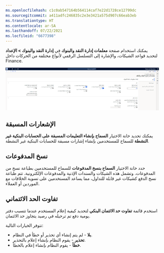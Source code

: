 ```yaml
---
ms.openlocfilehash: c1c0ab547164b564114caf7e22d1728ce12799dc
ms.sourcegitcommit: a411adfc246835c2e3e3421a575d907c66eab3eb
ms.translationtype: HT
ms.contentlocale: ar-SA
ms.lasthandoff: 07/22/2021
ms.locfileid: "6677398"
---
```

يمكنك استخدام صفحة **معلمات إدارة النقد والبنوك** في **إدارة النقد والبنوك > الإعداد** لتحديد قواعد الشيكات، والإشارة إلى التسلسل الرقمي لأنواع مختلفة من الحركات داخل Finance.
 
[![لقطة شاشة لصفحة معلمات إدارة النقد والبنوك.](../media/cash-bank-parameters.png) ](../media/cash-bank-parameters.png#lightbox) 


## <a name="prenotes"></a>الإشعارات المسبقة 

يمكنك تحديد خانة الاختيار **السماح بإنشاء التعليمات المسبقة على الحسابات البنكية غير النشطة** للسماح للمستخدمين بإنشاء إشارات مسبقة للحسابات البنكية غير النشطة.

## <a name="copies-of-payments"></a>نسخ المدفوعات 

حدد خانة الاختيار **السماح بنسخ المدفوعات** للسماح للمستخدمين بطباعة نسخ من المدفوعات. وتشمل هذه الشيكات والسندات الإذنية والمدفوعات الإلكترونية. تتم طباعة نسخ الدفع كشيكات غير قابلة للتداول، مما يساعد المستخدمين على تسوية الخلافات مع الموردين أو العملاء.

## <a name="credit-limit-tolerance"></a>تفاوت الحد الائتماني 

استخدم قائمة **تفاوت حد الائتمان البنكي** لتحديد كيفية إعلام المستخدم عندما تتسبب دفتر يومية دفع تم ترحيله في رصيد يتجاوز حد الائتمان. 

تتوفر الخيارات التالية:

- **بلا** - لم يتم إنشاء أي تحذير أو خطأ في النظام.
- **تحذير** - يقوم النظام بإنشاء إعلام بالتحذير.
- **خطأ** - يقوم النظام بإنشاء إعلام بالخطأ.

